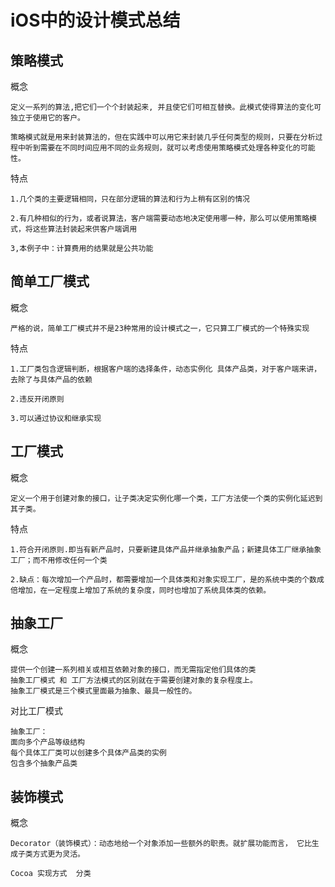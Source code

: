 # iOS中的设计模式总结

## 策略模式

概念

	定义一系列的算法,把它们一个个封装起来, 并且使它们可相互替换。此模式使得算法的变化可独立于使用它的客户。

	策略模式就是用来封装算法的，但在实践中可以用它来封装几乎任何类型的规则，只要在分析过程中听到需要在不同时间应用不同的业务规则，就可以考虑使用策略模式处理各种变化的可能性。

特点

	1.几个类的主要逻辑相同，只在部分逻辑的算法和行为上稍有区别的情况

	2.有几种相似的行为，或者说算法，客户端需要动态地决定使用哪一种，那么可以使用策略模式，将这些算法封装起来供客户端调用

	3,本例子中：计算费用的结果就是公共功能


## 简单工厂模式

概念

	严格的说，简单工厂模式并不是23种常用的设计模式之一，它只算工厂模式的一个特殊实现


特点

   	1.工厂类包含逻辑判断，根据客户端的选择条件，动态实例化 具体产品类，对于客户端来讲，去除了与具体产品的依赖
   
   	2.违反开闭原则
   
   	3.可以通过协议和继承实现
   
## 工厂模式

概念

	定义一个用于创建对象的接口，让子类决定实例化哪一个类，工厂方法使一个类的实例化延迟到其子类。


特点

	1.符合开闭原则.即当有新产品时，只要新建具体产品并继承抽象产品；新建具体工厂继承抽象工厂；而不用修改任何一个类

	2.缺点：每次增加一个产品时，都需要增加一个具体类和对象实现工厂，是的系统中类的个数成倍增加，在一定程度上增加了系统的复杂度，同时也增加了系统具体类的依赖。
	
	
## 抽象工厂

概念

	提供一个创建一系列相关或相互依赖对象的接口，而无需指定他们具体的类
	抽象工厂模式 和 工厂方法模式的区别就在于需要创建对象的复杂程度上。
	抽象工厂模式是三个模式里面最为抽象、最具一般性的。
	
对比工厂模式

	抽象工厂：
	面向多个产品等级结构
	每个具体工厂类可以创建多个具体产品类的实例
	包含多个抽象产品类
	
## 装饰模式

概念
		
	Decorator（装饰模式）：动态地给一个对象添加一些额外的职责。就扩展功能而言， 它比生成子类方式更为灵活。
	
	Cocoa 实现方式  分类